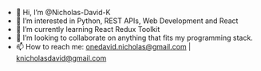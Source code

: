 - 👋 Hi, I’m @Nicholas-David-K
- 👀 I’m interested in Python, REST APIs, Web Development and React
- 🌱 I’m currently learning React Redux Toolkit
- 💞️ I’m looking to collaborate on anything that fits my programming stack.
- 📫 How to reach me: onedavid.nicholas@gmail.com | knicholasdavid@gmail.com

<!---
Nicholas-David-K/Nicholas-David-K is a ✨ special ✨ repository because its `README.md` (this file) appears on your GitHub profile.
You can click the Preview link to take a look at your changes.
--->

